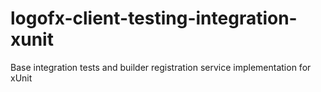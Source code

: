 # logofx-client-testing-integration-xunit
Base integration tests and builder registration service implementation for xUnit
